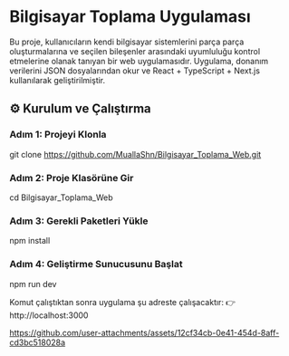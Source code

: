 # Bilgisayar Toplama Uygulaması

Bu proje, kullanıcıların kendi bilgisayar sistemlerini parça parça oluşturmalarına ve seçilen bileşenler arasındaki uyumluluğu kontrol etmelerine olanak tanıyan bir web uygulamasıdır.
Uygulama, donanım verilerini JSON dosyalarından okur ve React + TypeScript + Next.js kullanılarak geliştirilmiştir.

## ⚙️ Kurulum ve Çalıştırma

### Adım 1: Projeyi Klonla
git clone https://github.com/MuallaShn/Bilgisayar_Toplama_Web.git

### Adım 2: Proje Klasörüne Gir
cd Bilgisayar_Toplama_Web

### Adım 3: Gerekli Paketleri Yükle
npm install

### Adım 4: Geliştirme Sunucusunu Başlat
npm run dev

Komut çalıştıktan sonra uygulama şu adreste çalışacaktır:
👉 http://localhost:3000

https://github.com/user-attachments/assets/12cf34cb-0e41-454d-8aff-cd3bc518028a
